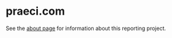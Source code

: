 # praeci.com

See the [about page](http://praeci.com/about) for information about this reporting project.
